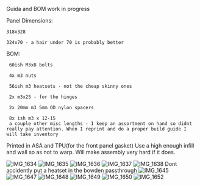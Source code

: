 Guida and BOM work in progress

Panel Dimensions: 

    318x328
                  
    324x70 - a hair under 70 is probably better

BOM: 

     60ish M3x8 bolts

     4x m3 nuts
     
     56ish m3 heatsets - not the cheap skinny ones
     
     2x m3x25 - for the hinges
     
     2x 20mm m3 5mm OD nylon spacers

     8x ish m3 x 12-15
     a couple other misc lengths - I keep an assortment on hand so didnt really pay attention. When I reprint and do a proper build guide I will take inventory
     
Printed in ASA and TPU(for the front panel gasket)
Use a high enough infill and wall so as not to warp. Will make assembly very hard if it does.

![IMG_1634](https://github.com/user-attachments/assets/be8aff82-1690-4204-b492-bdd5a471f219)
![IMG_1635](https://github.com/user-attachments/assets/fd6ecdcc-8d2a-4fad-a08d-5b96cc9664fc)
![IMG_1636](https://github.com/user-attachments/assets/630cffd1-b746-44ea-9855-e1d14f55f659)
![IMG_1637](https://github.com/user-attachments/assets/a9a37f78-bd5d-4958-a94b-3e55e8e762cf)
![IMG_1638](https://github.com/user-attachments/assets/ac18761f-821f-4c6c-89ad-635c587d7f3a)
Dont accidently put a heatset in the bowden passthrough
![IMG_1645](https://github.com/user-attachments/assets/e0554944-6182-44e9-89fb-ac7708d7526d)
![IMG_1647](https://github.com/user-attachments/assets/2a158dd3-615d-4a58-9db3-d8f8db3398b2)
![IMG_1648](https://github.com/user-attachments/assets/4726394b-910f-45fe-a5ef-9b21fe1e97a9)
![IMG_1649](https://github.com/user-attachments/assets/3428bf51-e3c9-44a4-abb9-e36dbd2634fa)
![IMG_1650](https://github.com/user-attachments/assets/616c9785-f83e-4032-9d2d-dfe25a172e23)
![IMG_1652](https://github.com/user-attachments/assets/ba36e80f-f8fb-4507-bd88-9f9a60cd5ac5)
